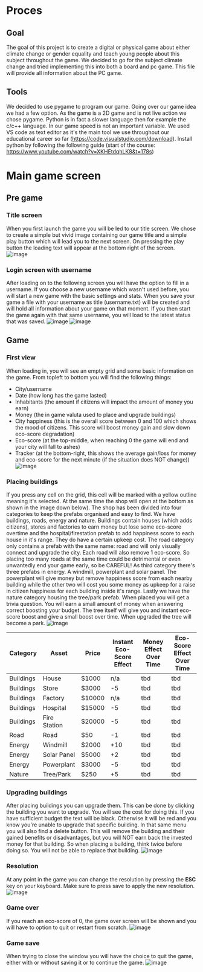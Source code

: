 # Proces
## Goal
The goal of this project is to create a digital or physical game about either climate change or gender equality and teach young people about this subject throughout the game. We decided to go for the subject climate change and tried implementing this into both a board and pc game. This file will provide all information about the PC game. 

## Tools
We decided to use pygame to program our game. Going over our game idea we had a few option. As the game is a 2D game and is not live action we chose pygame. Python is in fact a slower language then for example the c/c++ language. In our game speed is not an important variable. We used VS code as text editor as it's the main tool we use throughout our educational career so far (https://code.visualstudio.com/download). Install python by following the following guide (start of the course: https://www.youtube.com/watch?v=XKHEtdqhLK8&t=178s)

# Main game screen
## Pre game 
### Title screen
When you first launch the game you will be led to our title screen. We chose to create a simple but vivid image containing our game title and a simple play button which will lead you to the next screen.
On pressing the play button the loading text will appear at the bottom right of the screen. 
![image](https://github.com/vives-project-xp/EducationalGame1/assets/113900803/f1819b8f-bdc4-499a-a533-bec8e118f05c)

### Login screen with username
After loading on to the following screen you will have the option to fill in a username. If you choose a new username which wasn't used before, you will start a new game with the basic settings 
and stats. When you save your game a file with your username as title (username.txt) will be created and will hold all information about your game on that moment. If you then start the game again with
that same username, you will load to the latest status that was saved. 
![image](https://github.com/vives-project-xp/EducationalGame1/assets/113900803/0203596b-0b01-4a31-b792-7359fc4de43f)
![image](https://github.com/vives-project-xp/EducationalGame1/assets/113900803/19654c23-61d3-4d59-ae9e-0fd973603eaa)

## Game
### First view
When loading in, you will see an empty grid and some basic information on the game. From topleft to bottom you will find the following things:
- City/username
- Date (how long has the game lasted)
- Inhabitants (the amount if citizens will impact the amount of money you earn)
- Money (the in game valuta used to place and upgrade buildings)
- City happiness (this is the overall score between 0 and 100 which shows the mood of citizens. This score will boost money gain and slow down eco-score degradation)
- Eco-score (at the top-middle, when reaching 0 the game will end and your city will fall to ashes)
- Tracker (at the bottom-right, this shows the average gain/loss for money and eco-score for the next minute (if the situation does NOT change))
![image](https://github.com/vives-project-xp/EducationalGame1/assets/113900803/1274712f-6b84-45bd-89ba-aa7419a8ec8b)

### Placing buildings
If you press any cell on the grid, this cell will be marked with a yellow outline meaning it's selected. At the same time the shop will open at the bottom as shown in the image down below).
The shop has been divided into four categories to keep the prefabs organised and easy to find. We have buildings, roads, energy and nature.
Buildings contain houses (which adds citizens), stores and factories to earn money but lose some eco-score overtime and the hospital/firestation prefab to add happiness score to each house in it's range. They do have a certain upkeep cost. The road category only contains a prefab with the same name: road and will only visually connect and upgrade the city. Each road will also remove 1 eco-score. So placing too many roads at the same time could be detrimental or even unwantedly end your game early, so be CAREFUL! 
As third category there's three prefabs in energy. A windmill, powerplant and solar panel. The powerplant will give money but remove happiness score from each nearby building while the other two will cost you some money as upkeep for a raise in citizen happiness for each building inside it's range. Lastly we have the nature category housing the tree/park prefab. When placed you will get a trivia question. You will earn a small amount of money when answering correct boosting your budget. The tree itself will give you and instant eco-score boost and give a small boost over time. When upgraded the tree will become a park.
![image](https://github.com/vives-project-xp/EducationalGame1/assets/113900803/ddef5ff2-21b1-4fbe-9a2f-521f1e78842b)

| Category         | Asset                        | Price | Instant Eco-Score Effect                        | Money Effect Over Time      | Eco-Score Effect Over Time      |
|------------------|------------------------------|-------|-------------------------------------------------|-----------------------------|---------------------------------|
| Buildings        | House                        | $1000 | n/a                                             | tbd                         | tbd                             |
| Buildings        | Store                        | $3000 | -5                                              | tbd                         | tbd                             |
| Buildings        | Factory                      | $10000| n/a                                             | tbd                         | tbd                             |
| Buildings        | Hospital                     | $15000| -5                                              | tbd                         | tbd                             |
| Buildings        | Fire Station                 | $20000| -5                                              | tbd                         | tbd                             |
| Road             | Road                         | $50   | -1                                              | tbd                         | tbd                             |
| Energy           | Windmill                     | $2000 | +10                                             | tbd                         | tbd                             |
| Energy           | Solar Panel                  | $5000 | +2                                              | tbd                         | tbd                             |
| Energy           | Powerplant                   | $3000 | -5                                              | tbd                         | tbd                             |
| Nature           | Tree/Park                    | $250  | +5                                              | tbd                         | tbd                             |


### Upgrading buildings
After placing buildings you can upgrade them. This can be done by clicking the building you want to upgrade. You will see the cost for doing this. If you have sufficient budget the text will be black. Otherwise it will be red and you know you're unable to upgrade that specific building. In that same menu you will also find a delete button. This will remove the building and their gained benefits or disadvantages, but you will NOT earn back the invested money for that building. So when placing a building, think twice before doing so. You will not be able to replace that building.
![image](https://github.com/vives-project-xp/EducationalGame1/assets/113900803/3250a9fa-4d36-4a73-af30-b278fb91f1ad)


### Resolution
At any point in the game you can change the resolution by pressing the **ESC** key on your keyboard. Make sure to press save to apply the new resolution.
![image](https://github.com/vives-project-xp/EducationalGame1/assets/113900803/861c7afe-ac26-46fb-b8b2-9e2c39cb4806)

### Game over
If you reach an eco-score of 0, the game over screen will be shown and you will have to option to quit or restart from scratch. 
![image](https://github.com/vives-project-xp/EducationalGame1/assets/113900803/d2e8ed67-2000-4e82-b156-e200a4485732)

### Game save
When trying to close the window you will have the choice to quit the game, either with or without saving it or to continue the game.
![image](https://github.com/vives-project-xp/EducationalGame1/assets/113900803/7d3d766e-3cc8-4676-8580-ed8893dbb792)


